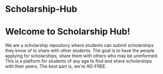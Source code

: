 # Scholarship-Hub

# Welcome to Scholarship Hub!

We are a scholarship repository where students can submit scholarships they know of to share with other students. The goal is to have the people applying for scholarships, share them with others who may be uninformed. This is a platform for students of any age to find and share scholarships with their peers. The best part is, we're AD-FREE.

